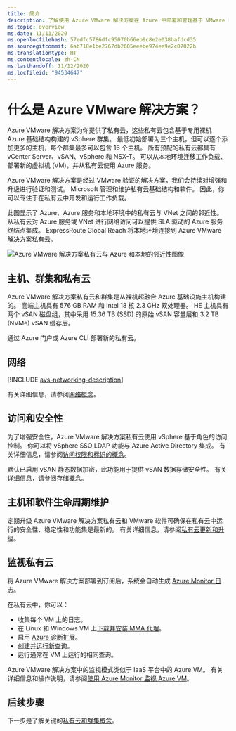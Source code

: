 ```yaml
---
title: 简介
description: 了解使用 Azure VMware 解决方案在 Azure 中部署和管理基于 VMware 的工作负载的功能和优势。
ms.topic: overview
ms.date: 11/11/2020
ms.openlocfilehash: 57edfc5786dfc95070b66eb9c8e2e038bafdcd35
ms.sourcegitcommit: 6ab718e1be2767db2605eeebe974ee9e2c07022b
ms.translationtype: HT
ms.contentlocale: zh-CN
ms.lasthandoff: 11/12/2020
ms.locfileid: "94534647"
---
```

# <a name="what-is-azure-vmware-solution"></a>什么是 Azure VMware 解决方案？

Azure VMware 解决方案为你提供了私有云，这些私有云包含基于专用裸机 Azure 基础结构构建的 vSphere 群集。 最低初始部署为三个主机，但可以逐个添加更多的主机，每个群集最多可以包含 16 个主机。  所有预配的私有云都具有 vCenter Server、vSAN、vSphere 和 NSX-T。 可以从本地环境迁移工作负载、部署新的虚拟机 (VM)，并从私有云使用 Azure 服务。

Azure VMware 解决方案是经过 VMware 验证的解决方案，我们会持续对增强和升级进行验证和测试。 Microsoft 管理和维护私有云基础结构和软件。 因此，你可以专注于在私有云中开发和运行工作负载。 

此图显示了 Azure、Azure 服务和本地环境中的私有云与 VNet 之间的邻近性。 从私有云对 Azure 服务或 VNet 进行网络访问可以提供 SLA 驱动的 Azure 服务终结点集成。 ExpressRoute Global Reach 将本地环境连接到 Azure VMware 解决方案私有云。 

![Azure VMware 解决方案私有云与 Azure 和本地的邻近性图像](./media/adjacency-overview-drawing-final.png)

## <a name="hosts-clusters-and-private-clouds"></a>主机、群集和私有云

Azure VMware 解决方案私有云和群集是从裸机超融合 Azure 基础设施主机构建的。 高端主机具有 576 GB RAM 和 Intel 18 核 2.3 GHz 双处理器。 HE 主机具有两个 vSAN 磁盘组，其中采用 15.36 TB (SSD) 的原始 vSAN 容量层和 3.2 TB (NVMe) vSAN 缓存层。

通过 Azure 门户或 Azure CLI 部署新的私有云。

## <a name="networking"></a>网络

[!INCLUDE [avs-networking-description](includes/azure-vmware-solution-networking-description.md)]

有关详细信息，请参阅[网络概念](concepts-networking.md)。

## <a name="access-and-security"></a>访问和安全性

为了增强安全性，Azure VMware 解决方案私有云使用 vSphere 基于角色的访问控制。 你可以将 vSphere SSO LDAP 功能与 Azure Active Directory 集成。 有关详细信息，请参阅[访问权限和标识的概念](concepts-identity.md)。  

默认已启用 vSAN 静态数据加密，此功能用于提供 vSAN 数据存储安全性。 有关详细信息，请参阅[存储概念](concepts-storage.md)。

## <a name="host-and-software-lifecycle-maintenance"></a>主机和软件生命周期维护

定期升级 Azure VMware 解决方案私有云和 VMware 软件可确保在私有云中运行的安全性、稳定性和功能集是最新的。 有关详细信息，请参阅[私有云更新和升级](concepts-upgrades.md)。

## <a name="monitoring-your-private-cloud"></a>监视私有云

将 Azure VMware 解决方案部署到订阅后，系统会自动生成 [Azure Monitor 日志](../azure-monitor/overview.md)。 

在私有云中，你可以：
- 收集每个 VM 上的日志。
- 在 Linux 和 Windows VM 上[下载并安装 MMA 代理](../azure-monitor/platform/log-analytics-agent.md#installation-options)。
- 启用 [Azure 诊断扩展](../azure-monitor/platform/diagnostics-extension-overview.md)。
- [创建并运行新查询](../azure-monitor/platform/data-platform-logs.md#log-queries)。
- 运行通常在 VM 上运行的相同查询。

Azure VMware 解决方案中的监视模式类似于 IaaS 平台中的 Azure VM。 有关详细信息和操作说明，请参阅[使用 Azure Monitor 监视 Azure VM](../azure-monitor/insights/monitor-vm-azure.md)。

## <a name="next-steps"></a>后续步骤

下一步是了解关键的[私有云和群集概念](concepts-private-clouds-clusters.md)。

<!-- LINKS - external -->

<!-- LINKS - internal -->
[concepts-private-clouds-clusters]: ./concepts-private-clouds-clusters.md
